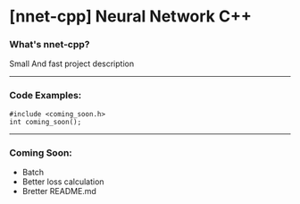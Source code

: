 # [nnet-cpp] Neural Network C++
### What's nnet-cpp?

Small And fast project description

---
### Code Examples:
```
#include <coming_soon.h>
int coming_soon();
```
---
### Coming Soon:
* Batch
* Better loss calculation
* Bretter README.md
